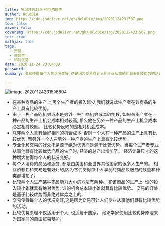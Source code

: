 ```yaml
---
title: 吼呆时刻329-相互依赖性
author: HoldDie
img: https://cdn.jsdelivr.net/gh/HoldDie/img/20201124231507.png
top: false
cover: false
coverImg: https://cdn.jsdelivr.net/gh/HoldDie/img/20201124231507.png
toc: true
mathjax: true
tags:
  - 贸易
  - 依赖性
  - 相对优势
date: 2020-11-24 23:04:09
password:
summary: 交易使得每个人的状况变好,这是因为交易可让人们专业从事他们具有比较优势的活动。

---
```


![image-20201124231506804](https://cdn.jsdelivr.net/gh/HoldDie/img/20201124231507.png)

- 在某种商品的生产上,哪个生产者的投入越少,我们就说此生产者在该商品的生产上具有比较优势。
- 由于一种产品的机会成本是另外一种产品机会成本的倒数, 如果某生产者在一种产品的生产上机会成本相对较高, 那么他在另外一种产品的生产上机会成本必定相对较低。 比较优势反映的是相对机会成本。
- 除非两个人具有恰好相同的机会成本, 否则一个人在一种产品的生产上具有比较优势, 而另外一个人在另外一种产品的生产上具有比较优势。
- 专业化和交易的好处不是源于绝对优势而是源于比较优势。当每个生产者专业从事他具有比较优势产品的生产时, 经济的总产出增加了。 经济馅饼尺寸的这种增大使得每个人的状况变好。
- 每个人消费的商品和服务, 都是由美国和全世界其他国家的很多人生产的。 相互依赖性和交易是有好处的,因为它们使得每个人享受的商品及服务的数量和种类都增加了。
- 比较两个人生产某种商品能力大小的方法有两种。 在该商品的生产上: 谁的投入较小谁就具有绝对优势; 谁的机会成本较小谁就具有比较优势。 交易的好处是基于比较优势而非绝对优势之上的。
- 交易使得每个人的状况变好,这是因为交易可让人们专业从事他们具有比较优势的活动。
- 比较优势原理不仅适用于个人, 也适用于国家。 经济学家使用比较优势原理来为国家间的自由贸易辩护。